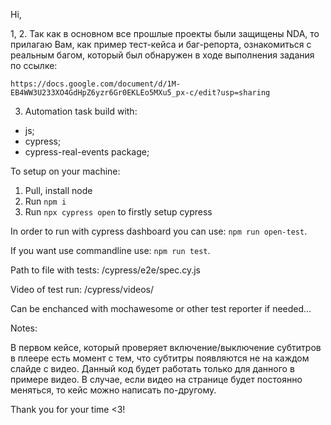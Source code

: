 Hi,

1, 2. Так как в основном все прошлые проекты были защищены NDA, то прилагаю Вам, как пример тест-кейса и баг-репорта, ознакомиться с реальным багом, который был обнаружен в ходе выполнения задания по ссылке:

    https://docs.google.com/document/d/1M-EB4WW3U233XO4GdHpZ6yzr6Gr0EKLEo5MXu5_px-c/edit?usp=sharing

3. Automation task build with:
- js;
- cypress;
- cypress-real-events package;

To setup on your machine:
1. Pull, install node
2. Run `npm i`
3. Run `npx cypress open` to firstly setup cypress

In order to run with cypress dashboard you can use: `npm run open-test`.

If you want use commandline use: `npm run test`.

Path to file with tests: /cypress/e2e/spec.cy.js

Video of test run: /cypress/videos/

Can be enchanced with mochawesome or other test reporter if needed...

Notes:

В первом кейсе, который проверяет включение/выключение субтитров в плеере есть момент с тем, что субтитры появляются не на каждом слайде с видео. Данный код будет работать только для данного в примере видео. В случае, если видео на странице будет постоянно меняться, то кейс можно написать по-другому. 

Thank you for your time <3!